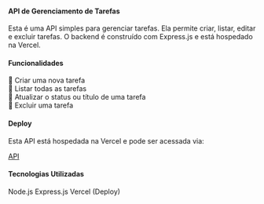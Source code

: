 #### API de Gerenciamento de Tarefas

Esta é uma API simples para gerenciar tarefas. Ela permite criar, listar, editar e excluir tarefas. O backend é construído com Express.js e está hospedado na Vercel.

#### Funcionalidades

🧩 Criar uma nova tarefa  
🧩 Listar todas as tarefas  
🧩 Atualizar o status ou título de uma tarefa  
🧩 Excluir uma tarefa

#### Deploy

Esta API está hospedada na Vercel e pode ser acessada via:

[API](https://back-new-task.vercel.app)

#### Tecnologias Utilizadas

Node.js
Express.js
Vercel (Deploy)
